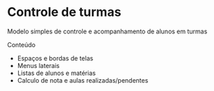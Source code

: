 # Controle de turmas

Modelo simples de controle e acompanhamento de alunos em turmas 

Conteúdo 

- Espaços e bordas de telas 
- Menus laterais 
- Listas de alunos e matérias 
- Calculo de nota e aulas realizadas/pendentes 
